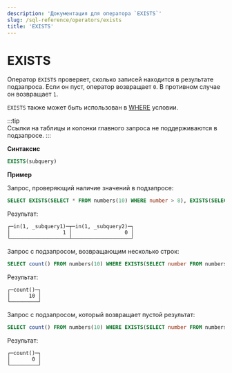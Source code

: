 ```yaml
---
description: 'Документация для оператора `EXISTS`'
slug: /sql-reference/operators/exists
title: 'EXISTS'
---
```



# EXISTS

Оператор `EXISTS` проверяет, сколько записей находится в результате подзапроса. Если он пуст, оператор возвращает `0`. В противном случае он возвращает `1`.

`EXISTS` также может быть использован в [WHERE](../../sql-reference/statements/select/where.md) условии.

:::tip    
Ссылки на таблицы и колонки главного запроса не поддерживаются в подзапросе.
:::

**Синтаксис**

```sql
EXISTS(subquery)
```

**Пример**

Запрос, проверяющий наличие значений в подзапросе:

```sql
SELECT EXISTS(SELECT * FROM numbers(10) WHERE number > 8), EXISTS(SELECT * FROM numbers(10) WHERE number > 11)
```

Результат:

```text
┌─in(1, _subquery1)─┬─in(1, _subquery2)─┐
│                 1 │                 0 │
└───────────────────┴───────────────────┘
```

Запрос с подзапросом, возвращающим несколько строк:

```sql
SELECT count() FROM numbers(10) WHERE EXISTS(SELECT number FROM numbers(10) WHERE number > 8);
```

Результат:

```text
┌─count()─┐
│      10 │
└─────────┘
```

Запрос с подзапросом, который возвращает пустой результат:

```sql
SELECT count() FROM numbers(10) WHERE EXISTS(SELECT number FROM numbers(10) WHERE number > 11);
```

Результат:

```text
┌─count()─┐
│       0 │
└─────────┘
```
